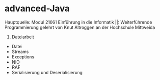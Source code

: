 # advanced-Java

Hauptquelle: Modul 21061 Einführung in die Informatik ||: Weiterführende Programmierung gelehrt von Knut Altroggen an der Hochschule Mittweida

1. Dateiarbeit
  - Datei
  - Streams
  - Exceptions
  - NIO
  - RAF
  - Serialisierung und Deserialisierung
